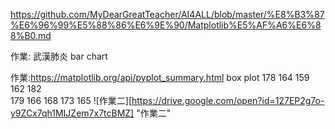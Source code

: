 https://github.com/MyDearGreatTeacher/AI4ALL/blob/master/%E8%B3%87%E6%96%99%E5%88%86%E6%9E%90/Matplotlib%E5%AF%A6%E6%88%B0.md

作業: 武漢肺炎 bar chart

作業:https://matplotlib.org/api/pyplot_summary.html box plot
             178   164  159  162  182  
             179   166  168  173  165 
![作業二][https://drive.google.com/open?id=127EP2g7o-y9ZCx7qh1MIJZem7x7tcBMZ] "作業二"
